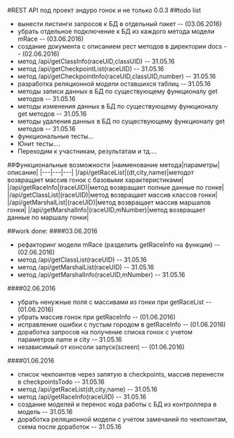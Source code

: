 #REST API под проект эндуро гонок и не только
0.0.3
##todo list
- вынести листинги запросов к БД в отдельный пакет -- (03.06.2016)
- убрать отдельное подключение к БД из каждого метода модели mRace -- (03.06.2016)
- создание документа с описанием рест методов в директории docs -- (02.06.2016)
- метод /api/getClassInfo(raceUID,classUID) -- 31.05.16
- метод /api/getCheckpointList(raceUID) -- 31.05.16
- метод /api/getCheckpointInfo(raceUID,classUID,number) -- 31.05.16
- разработка реляционной модели оставшихся таблиц -- 31.05.16
- методы записи данных в БД по существующему функционалу get методов -- 31.05.16
- методы изменения данных в БД по существующему функционалу get методов -- 31.05.16
- методы удаления данных в БД по существующему функционалу get методов -- 31.05.16
- функциональные тесты...
- Юнит тесты....
- Переходим к участникам, результатам и тд.... 


##Функциональные возможности
|наименование метода|параметры|описание|
|---|---|---|
|/api/getRaceList|(dt,city,name)|методот возвращает массив гонок с базовыми характеристиками|
|/api/getRaceInfo|(raceUID)|метод возвращает полные данные по гонке|
|/api/getClassList|(raceUID)|метод возвращает массив классов гонки|
|/api/getMarshalList|(raceUID)|метод возвращает массив маршалов гонки|
|/api/getMarshalInfo|(raceUID,mNumber)|метод возвращает данные по маршалу гонки|


##work done:
####03.06.2016
- рефакторинг модели mRace (разделить getRaceInfo на функции) -- (02.06.2016)
- метод /api/getClassList(raceUID) -- 31.05.16
- метод /api/getMarshalList(raceUID) -- 31.05.16
- метод /api/getMarshalInfo(raceUID,mNumber) -- 31.05.16


####02.06.2016
- убрать ненужные поля с массивами из гонки при getRaceList -- (01.06.2016)
- убрать массив гонок при getRaceInfo -- (01.06.2016)
- исправление ошибки с пустым городом в getRaceInfo -- (01.06.2016)
- доработка запросов на получение списка гонок с учетом параметров name и city -- 31.05.16
- независимый от консоли запуск(screen) -- (01.06.2016)


####01.06.2016
- список чекпоинтов через запятую в checkpoints, массив перенести в checkpointsTodo -- 31.05.16
- метод /api/getRaceList(dt,city,name) -- 31.05.16
- метод /api/getRaceInfo(raceUID) -- 31.05.16
- создание моделей и перенос кода работы с БД из контроллера в модель -- 31.05.16
- доработка реляционной модели с учетом замечаний по чекпоинтам, схема после доработок -- 31.05.16